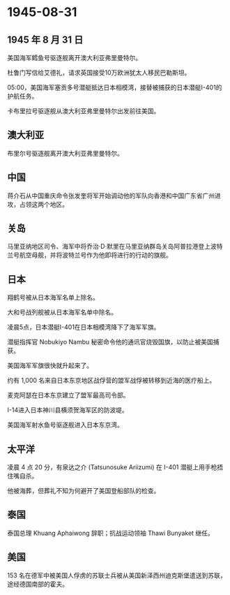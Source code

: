# 1945-08-31

## 1945 年 8 月 31 日

美国海军鳕鱼号驱逐舰离开澳大利亚弗里曼特尔。

杜鲁门写信给艾德礼，请求英国接受10万欧洲犹太人移民巴勒斯坦。

05:00，美国海军塞贡多号潜艇抵达日本相模湾，接替被捕获的日本潜艇I-401的护航任务。

卡布里拉号驱逐舰从澳大利亚弗里曼特尔出发前往美国。

## 澳大利亚

布里尔号驱逐舰离开澳大利亚弗里曼特尔。

## 中国

蒋介石从中国重庆命令张发奎将军开始调动他的军队向香港和中国广东省广州进攻，占领这两个地区。

## 关岛

马里亚纳地区司令、海军中将乔治·D·默里在马里亚纳群岛关岛阿普拉港登上波特兰号航空母舰，并将波特兰号作为他即将进行的行动的旗舰。

## 日本

翔鹤号被从日本海军名单上除名。

大和号战列舰被从日本海军名单中除名。

凌晨5点，日本潜艇I-401在日本相模湾降下了海军军旗。

潜艇指挥官 Nobukiyo Nambu 秘密命令他的通讯官烧毁国旗，以防止被美国捕获。

美国海军军旗很快就升起来了。

约有 1,000 名来自日本东京地区战俘营的盟军战俘被转移到近海的医疗船上。

麦克阿瑟在日本东京建立了盟军最高司令部。

I-14进入日本神川县横须贺海军区的防波堤。

美国海军射水鱼号驱逐舰进入日本东京湾。

## 太平洋

凌晨 4 点 20 分，有泉达之介 (Tatsunosuke Ariizumi) 在 I-401
潜艇上用手枪捂住嘴自杀。

他被海葬，但葬礼不知为何避开了美国登船部队的检查。

## 泰国

泰国总理 Khuang Aphaiwong 辞职；抗战运动领袖 Thawi Bunyaket 继任。

## 美国

153
名在德军中被美国人俘虏的苏联士兵被从美国新泽西州迪克斯堡遣送到苏联，途经德国南部的霍夫。



